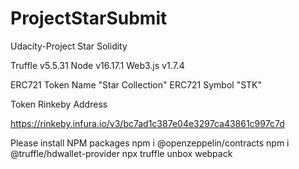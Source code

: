 # ProjectStarSubmit
Udacity-Project Star Solidity


Truffle v5.5.31 
Node v16.17.1
Web3.js v1.7.4

ERC721 Token Name "Star Collection"
ERC721 Symbol "STK"

Token Rinkeby Address

https://rinkeby.infura.io/v3/bc7ad1c387e04e3297ca43861c997c7d


Please install NPM packages
npm i @openzeppelin/contracts
npm i @truffle/hdwallet-provider
npx truffle unbox webpack

